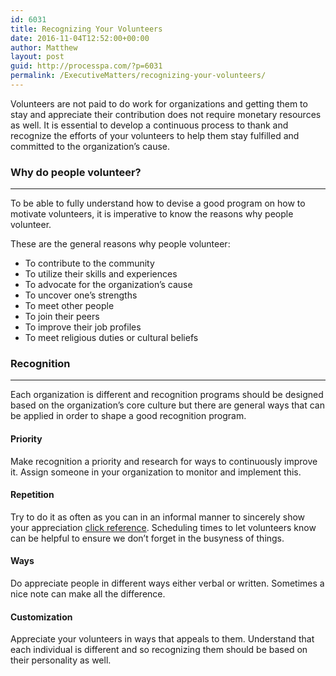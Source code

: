 ```yaml
---
id: 6031
title: Recognizing Your Volunteers
date: 2016-11-04T12:52:00+00:00
author: Matthew
layout: post
guid: http://processpa.com/?p=6031
permalink: /ExecutiveMatters/recognizing-your-volunteers/
---
```

Volunteers are not paid to do work for organizations and getting them to stay and appreciate their contribution does not require monetary resources as well. It is essential to develop a continuous process to thank and recognize the efforts of your volunteers to help them stay fulfilled and committed to the organization’s cause. 

### Why do people volunteer?

**** 

To be able to fully understand how to devise a good program on how to motivate volunteers, it is imperative to know the reasons why people volunteer. 

These are the general reasons why people volunteer: 

  * To contribute to the community
  * To utilize their skills and experiences
  * To advocate for the organization’s cause
  * To uncover one’s strengths
  * To meet other people
  * To join their peers
  * To improve their job profiles
  * To meet religious duties or cultural beliefs

### Recognition

**** 

Each organization is different and recognition programs should be designed based on the organization’s core culture but there are general ways that can be applied in order to shape a good recognition program. 

#### Priority

Make recognition a priority and research for ways to continuously improve it. Assign someone in your organization to monitor and implement this. 

#### Repetition

Try to do it as often as you can in an informal manner to sincerely show your appreciation [click reference](http://biturlz.com/bxxLkvd). Scheduling times to let volunteers know can be helpful to ensure we don’t forget in the busyness of things. 

#### Ways

Do appreciate people in different ways either verbal or written. Sometimes a nice note can make all the difference. 

#### Customization

Appreciate your volunteers in ways that appeals to them. Understand that each individual is different and so recognizing them should be based on their personality as well.

